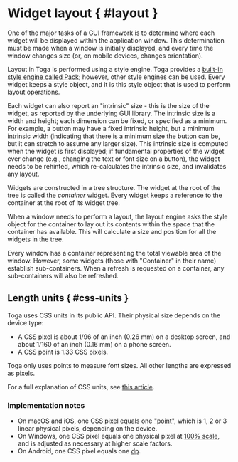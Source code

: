 # Widget layout  { #layout }

One of the major tasks of a GUI framework is to determine where each
widget will be displayed within the application window. This
determination must be made when a window is initially displayed, and
every time the window changes size (or, on mobile devices, changes
orientation).

Layout in Toga is performed using a style engine. Toga provides a
[built-in style engine called Pack](../../reference/style/pack); however, other style engines can be used. Every widget
keeps a style object, and it is this style object that is used to
perform layout operations.

Each widget can also report an "intrinsic" size - this is the size of
the widget, as reported by the underlying GUI library. The intrinsic
size is a width and height; each dimension can be fixed, or specified as
a minimum. For example, a button may have a fixed intrinsic height, but
a minimum intrinsic width (indicating that there is a minimum size the
button can be, but it can stretch to assume any larger size). This
intrinsic size is computed when the widget is first displayed; if
fundamental properties of the widget ever change (e.g., changing the
text or font size on a button), the widget needs to be rehinted, which
re-calculates the intrinsic size, and invalidates any layout.

Widgets are constructed in a tree structure. The widget at the root of
the tree is called the *container* widget. Every widget keeps a
reference to the container at the root of its widget tree.

When a window needs to perform a layout, the layout engine asks the
style object for the container to lay out its contents within the space
that the container has available. This will calculate a size and
position for all the widgets in the tree.

Every window has a container representing the total viewable area of the
window. However, some widgets (those with "Container" in their name)
establish sub-containers. When a refresh is requested on a container,
any sub-containers will also be refreshed.

## Length units  { #css-units }

Toga uses CSS units in its public API. Their physical size depends on
the device type:

- A CSS pixel is about 1/96 of an inch (0.26 mm) on a desktop screen,
  and about 1/160 of an inch (0.16 mm) on a phone screen.
- A CSS point is 1.33 CSS pixels.

Toga only uses points to measure font sizes. All other lengths are
expressed as pixels.

For a full explanation of CSS units, see [this
article](https://hacks.mozilla.org/2013/09/css-length-explained/).

### Implementation notes

- On macOS and iOS, one CSS pixel equals one
  ["point"](https://developer.apple.com/library/archive/documentation/GraphicsAnimation/Conceptual/HighResolutionOSX/Explained/Explained.html),
  which is 1, 2 or 3 linear physical pixels, depending on the device.
- On Windows, one CSS pixel equals one physical pixel at [100%
  scale](https://support.microsoft.com/en-us/windows/view-display-settings-in-windows-37f0e05e-98a9-474c-317a-e85422daa8bb),
  and is adjusted as necessary at higher scale factors.
- On Android, one CSS pixel equals one
  [dp](https://developer.android.com/training/multiscreen/screendensities#TaskUseDP).

